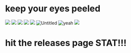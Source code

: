 # keep your eyes peeled
![](https://media.discordapp.net/attachments/851475129073532989/863218832222322738/image0.png)
![](https://media.discordapp.net/attachments/851475129073532989/862095447685857280/unknown.png)
![](https://media.discordapp.net/attachments/851475129073532989/862095207604420628/unknown.png)
![](https://media.discordapp.net/attachments/851475129073532989/862094556606889994/unknown.png)
![](https://media.discordapp.net/attachments/851475129073532989/859458268249063444/image0.png)
![Untitled](https://user-images.githubusercontent.com/11377481/125175306-3297ff00-e199-11eb-836d-e270439fbd63.png)
![yeah](https://user-images.githubusercontent.com/60744119/125176406-cd193200-e1db-11eb-9bcd-8e289b49eb53.png)
![](https://cdn.upload.systems/uploads/hP83kKLH.png)
  
# hit the releases page STAT!!!
